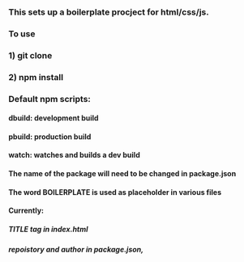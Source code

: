 ### This sets up a boilerplate procject for html/css/js.
### To use
### 1) git clone <repo> <path>
### 2) npm install

### Default npm scripts:
#### dbuild: development build
#### pbuild: production build
#### watch: watches and builds a dev build

#### The name of the package will need to be changed in package.json

#### The word BOILERPLATE is used as placeholder in various files
#### Currently: 
##### TITLE tag in index.html
##### repoistory and author  in package.json,
#
